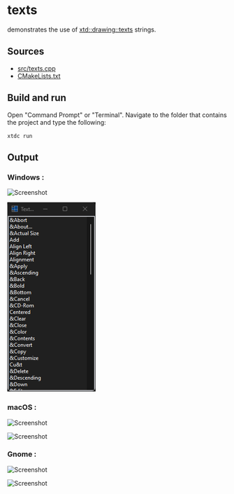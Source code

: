 # texts

demonstrates the use of [xtd::drawing::texts](https://gammasoft71.github.io/xtd/reference_guides/latest/classxtd_1_1drawing_1_1texts.htmlh) strings.

## Sources

* [src/texts.cpp](src/texts.cpp)
* [CMakeLists.txt](CMakeLists.txt)

## Build and run

Open "Command Prompt" or "Terminal". Navigate to the folder that contains the project and type the following:

```shell
xtdc run
```

## Output

### Windows :

![Screenshot](../../../../docs/pictures/examples/texts_w.png)

![Screenshot](../../../../docs/pictures/examples/texts_wd.png)

### macOS :

![Screenshot](../../../../docs/pictures/examples/texts_m.png)

![Screenshot](../../../../docs/pictures/examples/texts_md.png)

### Gnome :

![Screenshot](../../../../docs/pictures/examples/texts_g.png)

![Screenshot](../../../../docs/pictures/examples/texts_gd.png)
